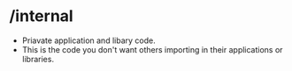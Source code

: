 # /internal
- Priavate application and libary code.
- This is the code you don't want others importing in their applications or libraries. 